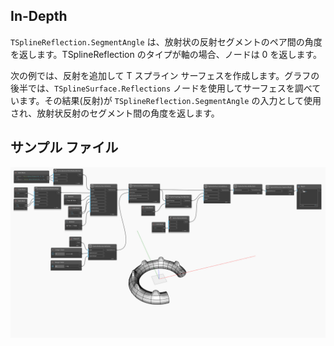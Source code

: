 <!--- Autodesk.DesignScript.Geometry.TSpline.TSplineReflection.SegmentAngle --->
<!--- M2WJT5G52MFWUUNWUZWTY2TSRSRY6GVVIAT4LLVJUC2VVLHVGW7A --->
## In-Depth
`TSplineReflection.SegmentAngle` は、放射状の反射セグメントのペア間の角度を返します。TSplineReflection のタイプが軸の場合、ノードは 0 を返します。

次の例では、反射を追加して T スプライン サーフェスを作成します。グラフの後半では、`TSplineSurface.Reflections` ノードを使用してサーフェスを調べています。その結果(反射)が `TSplineReflection.SegmentAngle` の入力として使用され、放射状反射のセグメント間の角度を返します。

## サンプル ファイル

![Example](./M2WJT5G52MFWUUNWUZWTY2TSRSRY6GVVIAT4LLVJUC2VVLHVGW7A_img.jpg)
